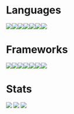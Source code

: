 # Languages
<img src="https://img.shields.io/badge/Python-3776AB?style=for-the-badge&logo=python&logoColor=white"/><img src="https://img.shields.io/badge/HTML5-E34F26?style=for-the-badge&logo=html5&logoColor=white"/><img src="https://img.shields.io/badge/CSS3-1572B6?style=for-the-badge&logo=css3&logoColor=white"/><img src="https://img.shields.io/badge/JavaScript-F7DF1E?style=for-the-badge&logo=javascript&logoColor=black"/><img src="https://img.shields.io/badge/C%23-239120?style=for-the-badge&logo=c-sharp&logoColor=white"/><img src="https://img.shields.io/badge/-c++-00599C?style=for-the-badge&logo=c%2B%2B&logoColor=white"/><img src="https://img.shields.io/badge/JAVA-FF6550?style=for-the-badge&logo=java&logoColor=white"/>
# Frameworks
<img src="https://img.shields.io/badge/Node.js-339933?style=for-the-badge&logo=nodedotjs&logoColor=white"/><img src="https://img.shields.io/badge/Flask-000000?style=for-the-badge&logo=flask&logoColor=white"/><img src="https://img.shields.io/badge/Socket.io-010101?&style=for-the-badge&logo=Socket.io&logoColor=white"/><img src="https://img.shields.io/badge/Express.js-000000?style=for-the-badge&logo=express&logoColor=white"/><img src="https://img.shields.io/badge/next.js-000000?style=for-the-badge&logo=nextdotjs&logoColor=white"/><img src="https://img.shields.io/badge/React-20232A?style=for-the-badge&logo=react&logoColor=61DAFB"/><img src="https://img.shields.io/badge/Tailwind_CSS-38B2AC?style=for-the-badge&logo=tailwind-css&logoColor=white"/>
# Stats
<img src="https://github-readme-stats.vercel.app/api?username=NiftyR&hide_border=true&bg_color=ffffff&count_private=true&show_icons=true&include_all_commits=true"/> 
<img src="https://github-readme-stats.vercel.app/api/top-langs/?username=NiftyR&layout=compact&hide_border=true&bg_color=ffffff&langs_count=10"/>
<img src="https://github-readme-stats.vercel.app/api/wakatime?username=NiftyR"/>
